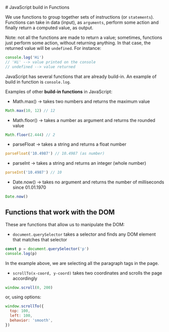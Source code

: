 # JavaScript build in Functions

We use functions to group together sets of instructions (or `statements`).
Functions can take in data (input), as `arguments`, perform some action and finally return a computed value, as output.

Note: not all the functions are made to return a value; sometimes, functions just perform some action, without returning anything. In that case, the returned value will be `undefined`. For instance:

```js
console.log('Hi')
// 'Hi' --> value printed on the console
// undefined --> value returned
```

JavaScript has several functions that are already build-in. An example of build in function is `console.log`.

Examples of other **build-in functions** in JavaScript:

- Math.max() -> takes two numbers and returns the maximum value

```js
Math.max(10, 12) // 12
```

- Math.floor() -> takes a number as argument and returns the rounded value

```js
Math.floor(2.444) // 2
```

- parseFloat -> takes a string and returns a float number

```js
parseFloat('10.4987') // 10.4987 (as number)
```

- parseInt -> takes a string and returns an integer (whole number)

```js
parseInt('10.4987') // 10
```

- Date.now() -> takes no argument and returns the number of milliseconds since 01.01.1970

```js
Date.now()
```

## Functions that work with the DOM

These are functions that allow us to manipulate the DOM:

- `document.querySelector` takes a selector and finds any DOM element that matches that selector

```js
const p = document.querySelector('p')
console.log(p)
```

In the example above, we are selecting all the paragraph tags in the page.

- `scrollTo(x-coord, y-coord)` takes two coordinates and scrolls the page accordingly

```js
window.scroll(0, 200)
```

or, using options:

```js
window.scrollTo({
  top: 100,
  left: 100,
  behavior: 'smooth',
})
```
